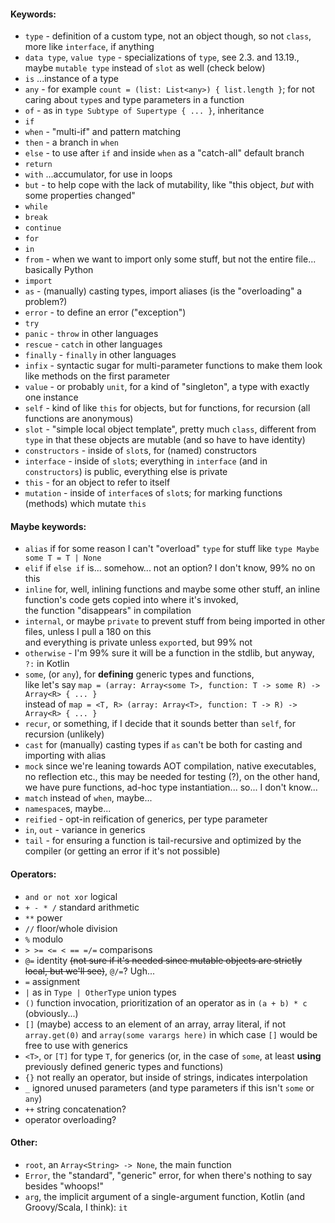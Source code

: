 #### Keywords:

- `type` - definition of a custom type, not an object though, so not `class`, more like `interface`, if anything
- `data type`, `value type` - specializations of `type`, see 2.3. and 13.19., maybe `mutable type` instead of `slot` as well (check below)
- `is` ...instance of a type
- `any` - for example `count = (list: List<any>) { list.length }`; for not caring about `type`s and type parameters in a function
- `of` - as in `type Subtype of Supertype { ... }`, inheritance
- `if`
- `when` - "multi-if" and pattern matching
- `then` - a branch in `when`
- `else` - to use after `if` and inside `when` as a "catch-all" default branch
- `return`
- `with` ...accumulator, for use in loops
- `but` - to help cope with the lack of mutability, like "this object, _but_ with some properties changed"
- `while`
- `break`
- `continue`
- `for`
- `in`
- `from` - when we want to import only some stuff, but not the entire file... basically Python
- `import`
- `as` - (manually) casting types, import aliases (is the "overloading" a problem?)
- `error` - to define an error ("exception")
- `try`
- `panic` - `throw` in other languages
- `rescue` - `catch` in other languages
- `finally` - `finally` in other languages
- `infix` - syntactic sugar for multi-parameter functions to make them look like methods on the first parameter
- `value` - or probably `unit`, for a kind of "singleton", a type with exactly one instance
- `self` - kind of like `this` for objects, but for functions, for recursion (all functions are anonymous)
- `slot` - "simple local object template", pretty much `class`, different from `type` in that these objects are mutable (and so have to have identity)
- `constructors` - inside of `slot`s, for (named) constructors
- `interface` - inside of `slot`s; everything in `interface` (and in `constructors`) is public, everything else is private
- `this` - for an object to refer to itself
- `mutation` - inside of `interface`s of `slot`s; for marking functions (methods) which mutate `this`

#### Maybe keywords:

- `alias` if for some reason I can't "overload" `type` for stuff like `type Maybe some T = T | None`
- `elif` if `else if` is... somehow... not an option? I don't know, 99% no on this
- `inline` for, well, inlining functions and maybe some other stuff, an inline function's code gets copied into where it's invoked,\
  the function "disappears" in compilation
- `internal`, or maybe `private` to prevent stuff from being imported in other files, unless I pull a 180 on this\
  and everything is private unless `export`ed, but 99% not
- `otherwise` - I'm 99% sure it will be a function in the stdlib, but anyway, `?:` in Kotlin
- `some`, (or `any`), for **defining** generic types and functions,\
  like let's say `map = (array: Array<some T>, function: T -> some R) -> Array<R> { ... }`\
  instead of `map = <T, R> (array: Array<T>, function: T -> R) -> Array<R> { ... }`
- `recur`, or something, if I decide that it sounds better than `self`, for recursion (unlikely)
- `cast` for (manually) casting types if `as` can't be both for casting and importing with alias
- `mock` since we're leaning towards AOT compilation, native executables, no reflection etc., this may be needed for testing (?),
  on the other hand, we have pure functions, ad-hoc type instantiation... so... I don't know...
- `match` instead of `when`, maybe...
- `namespace`s, maybe...
- `reified` - opt-in reification of generics, per type parameter
- `in`, `out` - variance in generics
- `tail` - for ensuring a function is tail-recursive and optimized by the compiler (or getting an error if it's not possible)


#### Operators:
- `and or not xor` logical
- `+ - * /` standard arithmetic
- `**` power
- `//` floor/whole division
- `%` modulo
- `> >= <= < == =/=` comparisons
- `@=` identity ~~(not sure if it's needed since mutable objects are strictly local, but we'll see)~~, `@/=`? Ugh...
- `=` assignment
- `|` as in `Type | OtherType` union types
- `()` function invocation, prioritization of an operator as in `(a + b) * c` (obviously...)
- `[]` (maybe) access to an element of an array, array literal, if not `array.get(0)` and `array(some varargs here)`
  in which case `[]` would be free to use with generics
- `<T>`, or `[T]` for type `T`, for generics
  (or, in the case of `some`, at least **using** previously defined generic types and functions)
- `{}` not really an operator, but inside of strings, indicates interpolation
- `_` ignored unused parameters (and type parameters if this isn't `some` or `any`)
- `++` string concatenation?
- operator overloading?

#### Other:
- `root`, an `Array<String> -> None`, the main function
- `Error`, the "standard", "generic" error, for when there's nothing to say besides "whoops!"
- `arg`, the implicit argument of a single-argument function, Kotlin (and Groovy/Scala, I think): `it`